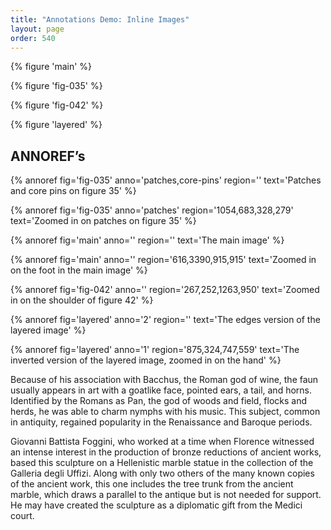 ```yaml
---
title: "Annotations Demo: Inline Images"
layout: page
order: 540
---
```


{% figure 'main' %}

{% figure 'fig-035' %}

{% figure 'fig-042' %}

{% figure 'layered' %}

## ANNOREF’s

{% annoref fig='fig-035' anno='patches,core-pins' region='' text='Patches and core pins on figure 35' %}

{% annoref fig='fig-035' anno='patches' region='1054,683,328,279' text='Zoomed in on patches on figure 35' %}

{% annoref fig='main' anno='' region='' text='The main image' %}

{% annoref fig='main' anno='' region='616,3390,915,915' text='Zoomed in on the foot in the main image' %}

{% annoref fig='fig-042' anno='' region='267,252,1263,950' text='Zoomed in on the shoulder of figure 42' %}

{% annoref fig='layered' anno='2' region='' text='The edges version of the layered image' %}

{% annoref fig='layered' anno='1' region='875,324,747,559' text='The inverted version of the layered image, zoomed in on the hand' %}

Because of his association with Bacchus, the Roman god of wine, the faun usually appears in art with a goatlike face, pointed ears, a tail, and horns. Identified by the Romans as Pan, the god of woods and field, flocks and herds, he was able to charm nymphs with his music. This subject, common in antiquity, regained popularity in the Renaissance and Baroque periods.

Giovanni Battista Foggini, who worked at a time when Florence witnessed an intense interest in the production of bronze reductions of ancient works, based this sculpture on a Hellenistic marble statue in the collection of the Galleria degli Uffizi. Along with only two others of the many known copies of the ancient work, this one includes the tree trunk from the ancient marble, which draws a parallel to the antique but is not needed for support. He may have created the sculpture as a diplomatic gift from the Medici court.